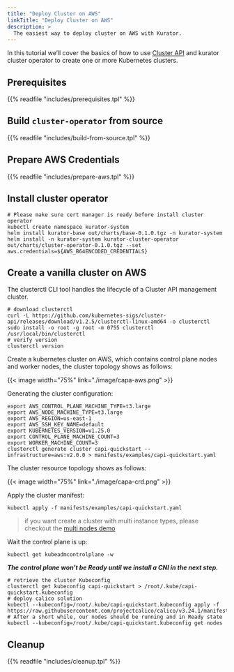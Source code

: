 ```yaml
---
title: "Deploy Cluster on AWS"
linkTitle: "Deploy Cluster on AWS"
description: >
  The easiest way to deploy cluster on AWS with Kurator.
---
```


In this tutorial we’ll cover the basics of how to use [Cluster API](https://cluster-api.sigs.k8s.io) and kurator cluster operator to create one or more Kubernetes clusters.

## Prerequisites

{{% readfile "includes/prerequisites.tpl" %}}

## Build `cluster-operator` from source

{{% readfile "includes/build-from-source.tpl" %}}

## Prepare AWS Credentials

{{% readfile "includes/prepare-aws.tpl" %}}

## Install cluster operator

```console
# Please make sure cert manager is ready before install cluster operator
kubectl create namespace kurator-system
helm install kurator-base out/charts/base-0.1.0.tgz -n kurator-system
helm install -n kurator-system kurator-cluster-operator out/charts/cluster-operator-0.1.0.tgz --set aws.credentials=${AWS_B64ENCODED_CREDENTIALS}
```

## Create a vanilla cluster on AWS

The clusterctl CLI tool handles the lifecycle of a Cluster API management cluster.

```console
# download clusterctl
curl -L https://github.com/kubernetes-sigs/cluster-api/releases/download/v1.2.5/clusterctl-linux-amd64 -o clusterctl
sudo install -o root -g root -m 0755 clusterctl /usr/local/bin/clusterctl
# verify version
clusterctl version
```

Create a kubernetes cluster on AWS, which contains control plane nodes and worker nodes, the cluster topology shows as follows:

{{< image width="75%"
    link="./image/capa-aws.png"
    >}}

Generating the cluster configuration:

```console
export AWS_CONTROL_PLANE_MACHINE_TYPE=t3.large
export AWS_NODE_MACHINE_TYPE=t3.large
export AWS_REGION=us-east-1
export AWS_SSH_KEY_NAME=default
export KUBERNETES_VERSION=v1.25.0
export CONTROL_PLANE_MACHINE_COUNT=3
export WORKER_MACHINE_COUNT=3
clusterctl generate cluster capi-quickstart --infrastructure=aws:v2.0.0 > manifests/examples/capi-quickstart.yaml
```

The cluster resource topology shows as follows:

{{< image width="75%"
    link="./image/capa-crd.png"
    >}}


Apply the cluster manifest:

```console
kubectl apply -f manifests/examples/capi-quickstart.yaml
```

> if you want create a cluster with multi instance types, please checkout the [multi nodes demo](https://github.com/kurator-dev/kurator/blob/main/manifests/examples/multi-tenancy/capi-nodes.yaml)

Wait the control plane is up:

```console
kubectl get kubeadmcontrolplane -w
```

***The control plane won’t be Ready until we install a CNI in the next step.***

```console
# retrieve the cluster Kubeconfig 
clusterctl get kubeconfig capi-quickstart > /root/.kube/capi-quickstart.kubeconfig
# deploy calico solution
kubectl --kubeconfig=/root/.kube/capi-quickstart.kubeconfig apply -f https://raw.githubusercontent.com/projectcalico/calico/v3.24.1/manifests/calico.yaml
# After a short while, our nodes should be running and in Ready state
kubectl --kubeconfig=/root/.kube/capi-quickstart.kubeconfig get nodes
```

## Cleanup

{{% readfile "includes/cleanup.tpl" %}}

